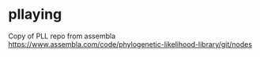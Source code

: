 # pllaying
Copy of PLL repo from assembla
https://www.assembla.com/code/phylogenetic-likelihood-library/git/nodes

